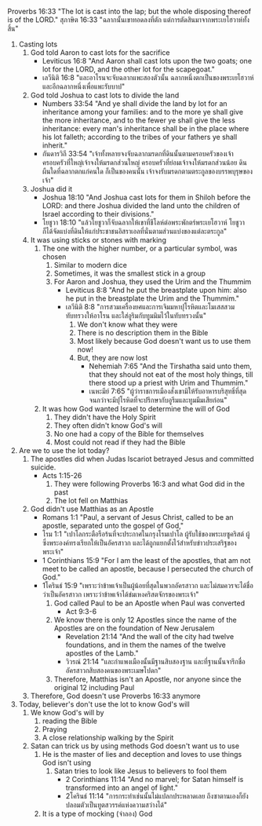 Proverbs 16:33 "The lot is cast into the lap; but the whole disposing thereof is of the LORD."
สุภาษิต 16:33 "ฉลากนั้นเขาทอดลงที่ตัก แต่การตัดสินมาจากพระเยโฮวาห์ทั้งสิ้น"

1. Casting lots
    1. God told Aaron to cast lots for the sacrifice
        - Leviticus 16:8 "And Aaron shall cast lots upon the two goats; one lot for the LORD, and the other lot for the scapegoat."
        - เลวีนิติ 16:8 "และอาโรนจะจับฉลากแพะสองตัวนั้น ฉลากหนึ่งตกเป็นของพระเยโฮวาห์ และอีกฉลากหนึ่งเพื่อแพะรับบาป"
    2. God told Joshua to cast lots to divide the land
        - Numbers 33:54 "And ye shall divide the land by lot for an inheritance among your families: and to the more ye shall give the more inheritance, and to the fewer ye shall give the less inheritance: every man's inheritance shall be in the place where his lot falleth; according to the tribes of your fathers ye shall inherit."
        - กันดารวิถี 33:54 "เจ้าทั้งหลายจงจับฉลากมรดกที่ดินนั้นตามครอบครัวของเจ้า ครอบครัวที่ใหญ่เจ้าจงให้มรดกส่วนใหญ่ ครอบครัวที่ย่อมเจ้าจงให้มรดกส่วนน้อย ดินผืนใดที่ฉลากตกแก่คนใด ก็เป็นของคนนั้น เจ้าจงรับมรดกตามตระกูลของบรรพบุรุษของเจ้า"
    3. Joshua did it
        - Joshua 18:10 "And Joshua cast lots for them in Shiloh before the LORD: and there Joshua divided the land unto the children of Israel according to their divisions."
        - โยชูวา 18:10 "แล้วโยชูวาก็จับฉลากให้เขาที่ชีโลห์ต่อพระพักตร์พระเยโฮวาห์ โยชูวาก็ได้จัดแบ่งที่ดินให้แก่ประชาชนอิสราเอลที่นั่นตามส่วนแบ่งของแต่ละตระกูล"
    4. It was using sticks or stones with marking
        1. The one with the higher number, or a particular symbol, was chosen
            1. Similar to modern dice
            2. Sometimes, it was the smallest stick in a group
            3. For Aaron and Joshua, they used the Urim and the Thummim
                - Leviticus 8:8 "And he put the breastplate upon him: also he put in the breastplate the Urim and the Thummim."
                - เลวีนิติ 8:8 "การสวมเครื่องยศและการเจิมมหาปุโรหิตและโมเสสสวมทับทรวงให้อาโรน และใส่อูริมกับทูมมิมไว้ในทับทรวงนั้น"
                    1. We don't know what they were
                    2. There is no description them in the Bible
                    3. Most likely because God doesn't want us to use them now!
                    4. But, they are now lost
                        - Nehemiah 7:65 "And the Tirshatha said unto them, that they should not eat of the most holy things, till there stood up a priest with Urim and Thummim."
                        - เนหะมีย์ 7:65 "ผู้ว่าราชการเมืองสั่งเขามิให้รับอาหารบริสุทธิ์ที่สุด จนกว่าจะมีปุโรหิตที่จะปรึกษากับอูรีมและทูมมีมเสียก่อน"
        2. It was how God wanted Israel to determine the will of God
            1. They didn't have the Holy Spirit
            2. They often didn't know God's will
            3. No one had a copy of the Bible for themselves
            4. Most could not read if they had the Bible
2. Are we to use the lot today?
    1. The apostles did when Judas Iscariot betrayed Jesus and committed suicide.
        - Acts 1:15-26
            1. They were following Proverbs 16:3 and what God did in the past
            2. The lot fell on Matthias
    2. God didn't use Matthias as an Apostle
        - Romans 1:1 "Paul, a servant of Jesus Christ, called to be an apostle, separated unto the gospel of God,"
        - โรม 1:1 "เปาโลกระตือรือร้นที่จะประกาศในกรุงโรมเปาโล ผู้รับใช้ของพระเยซูคริสต์ ผู้ซึ่งพระองค์ทรงเรียกให้เป็นอัครสาวก และได้ถูกแยกตั้งไว้สำหรับข่าวประเสริฐของพระเจ้า"
        - 1 Corinthians 15:9 "For I am the least of the apostles, that am not meet to be called an apostle, because I persecuted the church of God."
        - 1โครินธ์ 15:9 "เพราะว่าข้าพเจ้าเป็นผู้น้อยที่สุดในพวกอัครสาวก และไม่สมควรจะได้ชื่อว่าเป็นอัครสาวก เพราะว่าข้าพเจ้าได้ข่มเหงคริสตจักรของพระเจ้า"
            1. God called Paul to be an Apostle when Paul was converted
                - Act 9:3-6
            2. We know there is only 12 Apostles since the name of the Apostles are on the foundation of New Jerusalem
                - Revelation 21:14 "And the wall of the city had twelve foundations, and in them the names of the twelve apostles of the Lamb."
                - วิวรณ์ 21:14 "และกำแพงเมืองนั้นมีฐานสิบสองฐาน และที่ฐานนั้นจารึกชื่ออัครสาวกสิบสองคนของพระเมษโปดก"
            3. Therefore, Matthias isn't an Apostle, nor anyone since the original 12 including Paul
    3. Therefore, God doesn't use Proverbs 16:33 anymore
3. Today, believer's don't use the lot to know God's will
    1. We know God's will by
        1. reading the Bible
        2. Praying
        3. A close relationship walking by the Spirit
    2. Satan can trick us by using methods God doesn't want us to use
        1. He is the master of lies and deception and loves to use things God isn't using
            1. Satan tries to look like Jesus to believers to fool them
                - 2 Corinthians 11:14 "And no marvel; for Satan himself is transformed into an angel of light."
                - 2โครินธ์ 11:14 "การกระทำเช่นนั้นไม่แปลกประหลาดเลย ถึงซาตานเองก็ยังปลอมตัวเป็นทูตสวรรค์แห่งความสว่างได้"
        2. It is a type of mocking (จำลอง) God
